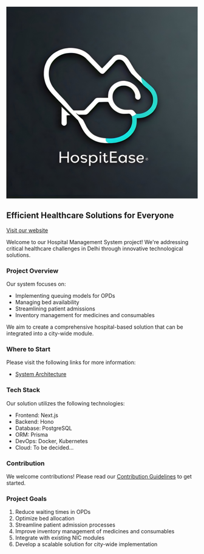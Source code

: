 ![HospitEase](https://github.com/HospitEase/.github/blob/main/profile/hospital_management_banner.jpeg)

## Efficient Healthcare Solutions for Everyone
<a href="https://github.com/SmoggyOwO" style="display: flex; align-items: center;">Visit our website</a>

Welcome to our Hospital Management System project! We're addressing critical healthcare challenges in Delhi through innovative technological solutions.

### Project Overview
Our system focuses on:
- Implementing queuing models for OPDs
- Managing bed availability
- Streamlining patient admissions
- Inventory management for medicines and consumables

We aim to create a comprehensive hospital-based solution that can be integrated into a city-wide module.

### Where to Start
Please visit the following links for more information:
- [System Architecture](https://www.notion.so/System-architecture-2718b18249d2478d875a3abbd4628865)

### Tech Stack
Our solution utilizes the following technologies:
- Frontend: Next.js
- Backend: Hono
- Database: PostgreSQL
- ORM: Prisma
- DevOps: Docker, Kubernetes
- Cloud: To be decided...

### Contribution
We welcome contributions! Please read our [Contribution Guidelines](https://github.com/HospitEase/contributing) to get started.

### Project Goals
1. Reduce waiting times in OPDs
2. Optimize bed allocation
3. Streamline patient admission processes
4. Improve inventory management of medicines and consumables
5. Integrate with existing NIC modules
6. Develop a scalable solution for city-wide implementation
